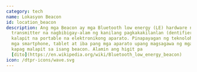 ```yaml
---
category: tech
name: Lokasyon Beacon
id: location_beacon
description: Ang mga Beacon ay mga Bluetooth low energy (LE) hardware na mga
  transmitter na nagbibigay-alam ng kanilang pagkakakilanlan (dentifier) sa
  kalapit na portable na elektronikong aparato. Pinapayagan ng teknolohiya ang
  mga smartphone, tablet at iba pang mga aparato upang magsagawa ng mga aksyon
  kapag malapit sa isang beacon. Alamin ang higit pa
  [dito](https://en.wikipedia.org/wiki/Bluetooth_low_energy_beacon)
icon: /dtpr-icons/wave.svg
---
```

